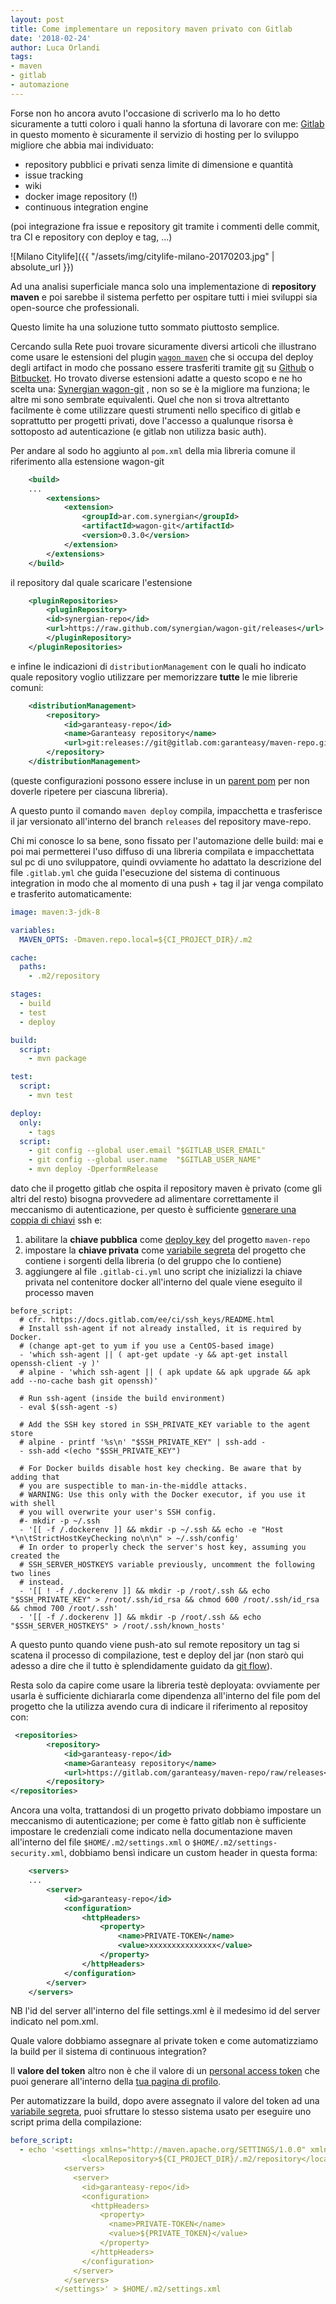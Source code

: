 ```yaml
---
layout: post
title: Come implementare un repository maven privato con Gitlab
date: '2018-02-24'
author: Luca Orlandi
tags:
- maven
- gitlab
- automazione
---
```

Forse non ho ancora avuto l'occasione di scriverlo ma lo ho detto sicuramente a tutti coloro i quali hanno la sfortuna di lavorare con me: [Gitlab](https://gitlab.com) in questo momento è sicuramente il servizio di hosting per lo sviluppo migliore che abbia mai individuato:

* repository pubblici e privati senza limite di dimensione e quantità
* issue tracking
* wiki
* docker image repository (!)
* continuous integration engine

(poi integrazione fra issue e repository git tramite i commenti delle commit, tra CI e repository con deploy e tag, ...)

![Milano Citylife]({{ "/assets/img/citylife-milano-20170203.jpg" | absolute_url }})

Ad una analisi superficiale manca solo una implementazione di **repository maven** e poi sarebbe il sistema perfetto per ospitare tutti i miei sviluppi sia open-source che professionali.

Questo limite ha una soluzione tutto sommato piuttosto semplice.

Cercando sulla Rete puoi trovare sicuramente diversi articoli che illustrano come usare le estensioni del plugin [`wagon maven`](http://maven.apache.org/wagon/) che si occupa del deploy degli artifact in modo che possano essere trasferiti tramite [git](https://git-scm.com) su [Github](https://github.com) o [Bitbucket](https://bitbucket.org). Ho trovato diverse estensioni adatte a questo scopo e ne ho scelta una: [Synergian wagon-git](http://synergian.github.io/wagon-git/) , non so se è la migliore ma funziona; le altre mi sono sembrate equivalenti. Quel che non si trova altrettanto facilmente è come utilizzare questi strumenti nello specifico di gitlab e soprattutto per progetti privati, dove l'accesso a qualunque risorsa è sottoposto ad autenticazione (e gitlab non utilizza basic auth).

Per andare al sodo ho aggiunto al `pom.xml` della mia libreria comune il riferimento alla estensione wagon-git

```xml
    <build>
    ...
        <extensions>
            <extension>
                <groupId>ar.com.synergian</groupId>
                <artifactId>wagon-git</artifactId>
                <version>0.3.0</version>
            </extension>
        </extensions>
    </build>
```
il repository dal quale scaricare l'estensione

```xml
    <pluginRepositories>
        <pluginRepository>
        <id>synergian-repo</id>
        <url>https://raw.github.com/synergian/wagon-git/releases</url>
        </pluginRepository>
    </pluginRepositories>
```

e infine le indicazioni di `distributionManagement` con le quali ho indicato quale repository voglio utilizzare per memorizzare **tutte** le mie librerie comuni:

```xml
    <distributionManagement>
        <repository>
            <id>garanteasy-repo</id>
            <name>Garanteasy repository</name>
            <url>git:releases://git@gitlab.com:garanteasy/maven-repo.git</url>
        </repository>
    </distributionManagement>
```
(queste configurazioni possono essere incluse in un [parent pom](https://maven.apache.org/guides/introduction/introduction-to-the-pom.html#Super_POM) per non doverle ripetere per ciascuna libreria).

A questo punto il comando `maven deploy` compila, impacchetta e trasferisce il jar versionato all'interno del branch `releases` del repository mave-repo.

Chi mi conosce lo sa bene, sono fissato per l'automazione delle build: mai e poi mai permetterei l'uso diffuso di una libreria compilata e impacchettata sul pc di uno sviluppatore, quindi ovviamente ho adattato la descrizione del file `.gitlab.yml` che guida l'esecuzione del sistema di continuous integration in modo che al momento di una push + tag il jar venga compilato e trasferito automaticamente:

```yml
image: maven:3-jdk-8

variables:
  MAVEN_OPTS: -Dmaven.repo.local=${CI_PROJECT_DIR}/.m2

cache:
  paths:
    - .m2/repository

stages:
  - build
  - test
  - deploy

build:
  script:
    - mvn package

test:
  script:
    - mvn test

deploy:
  only:
    - tags
  script:
    - git config --global user.email "$GITLAB_USER_EMAIL"
    - git config --global user.name  "$GITLAB_USER_NAME"
    - mvn deploy -DperformRelease
```

dato che il progetto gitlab che ospita il repository maven è privato (come gli altri del resto) bisogna provvedere ad alimentare correttamente il meccanismo di autenticazione, per questo è sufficiente [generare una coppia di chiavi](https://docs.gitlab.com/ce/ssh/README.html#generating-a-new-ssh-key-pair) ssh e:

1. abilitare la **chiave pubblica** come [deploy key](https://docs.gitlab.com/ce/ssh/README.html#deploy-keys) del progetto `maven-repo`
2. impostare la **chiave privata** come [variabile segreta](https://gitlab.com/help/ci/variables/README#secret-variables) del progetto che contiene i sorgenti della libreria (o del gruppo che lo contiene)
3. aggiungere al file `.gitlab-ci.yml` uno script che inizializzi la chiave privata nel contenitore docker all'interno del quale viene eseguito il processo maven

```
before_script:
  # cfr. https://docs.gitlab.com/ee/ci/ssh_keys/README.html
  # Install ssh-agent if not already installed, it is required by Docker.
  # (change apt-get to yum if you use a CentOS-based image)
  - 'which ssh-agent || ( apt-get update -y && apt-get install openssh-client -y )'
  # alpine - 'which ssh-agent || ( apk update && apk upgrade && apk add --no-cache bash git openssh)'

  # Run ssh-agent (inside the build environment)
  - eval $(ssh-agent -s)

  # Add the SSH key stored in SSH_PRIVATE_KEY variable to the agent store
  # alpine - printf '%s\n' "$SSH_PRIVATE_KEY" | ssh-add -
  - ssh-add <(echo "$SSH_PRIVATE_KEY")

  # For Docker builds disable host key checking. Be aware that by adding that
  # you are suspectible to man-in-the-middle attacks.
  # WARNING: Use this only with the Docker executor, if you use it with shell
  # you will overwrite your user's SSH config.
  #- mkdir -p ~/.ssh
  - '[[ -f /.dockerenv ]] && mkdir -p ~/.ssh && echo -e "Host *\n\tStrictHostKeyChecking no\n\n" > ~/.ssh/config'
  # In order to properly check the server's host key, assuming you created the
  # SSH_SERVER_HOSTKEYS variable previously, uncomment the following two lines
  # instead.
  - '[[ ! -f /.dockerenv ]] && mkdir -p /root/.ssh && echo "$SSH_PRIVATE_KEY" > /root/.ssh/id_rsa && chmod 600 /root/.ssh/id_rsa && chmod 700 /root/.ssh'
  - '[[ -f /.dockerenv ]] && mkdir -p /root/.ssh && echo "$SSH_SERVER_HOSTKEYS" > /root/.ssh/known_hosts'
```

A questo punto quando viene push-ato sul remote repository un tag si scatena il processo di compilazione, test e deploy del jar (non starò qui adesso a dire che il tutto è splendidamente guidato da [git flow](https://github.com/petervanderdoes/gitflow-avh)).

Resta solo da capire come usare la libreria testè deployata: ovviamente per usarla è sufficiente dichiararla come dipendenza all'interno del file pom del progetto che la utilizza avendo cura di indicare il riferimento al repositoy con:

```xml
 <repositories>
        <repository>
            <id>garanteasy-repo</id>
            <name>Garanteasy repository</name>
            <url>https://gitlab.com/garanteasy/maven-repo/raw/releases</url>
        </repository>
</repositories>
```

Ancora una volta, trattandosi di un progetto privato dobbiamo impostare un meccanismo di autenticazione; per come è fatto gitlab non è sufficiente impostare le credenziali come indicato nella documentazione maven all'interno del file `$HOME/.m2/settings.xml` o `$HOME/.m2/settings-security.xml`, dobbiamo bensì indicare un custom header in questa forma:

```xml
    <servers>
    ...
        <server>
            <id>garanteasy-repo</id>
            <configuration>
                <httpHeaders>
                    <property>
                        <name>PRIVATE-TOKEN</name>
                        <value>xxxxxxxxxxxxxxx</value>
                    </property>
                </httpHeaders>
            </configuration>
        </server>
    </servers>
```

NB l'id del server all'interno del file settings.xml è il medesimo id del server indicato nel pom.xml.

Quale valore dobbiamo assegnare al private token e come automatizziamo la build per il sistema di continuous integration?

Il **valore del token** altro non è che il valore di un [personal access token](https://docs.gitlab.com/ce/user/profile/personal_access_tokens.html) che puoi generare all'interno della [tua pagina di profilo](https://gitlab.com/profile/personal_access_tokens).

Per automatizzare la build, dopo avere assegnato il valore del token ad una [variabile segreta](https://gitlab.com/help/ci/variables/README#secret-variables),  puoi sfruttare lo stesso sistema usato per eseguire uno script prima della compilazione:

```yml
before_script:
  - echo '<settings xmlns="http://maven.apache.org/SETTINGS/1.0.0" xmlns:xsi="http://www.w3.org/2001/XMLSchema-instance" xsi:schemaLocation="http://maven.apache.org/SETTINGS/1.0.0 https://maven.apache.org/xsd/settings-1.0.0.xsd">
                <localRepository>${CI_PROJECT_DIR}/.m2/repository</localRepository>
            <servers>
              <server>
                <id>garanteasy-repo</id>
                <configuration>
                  <httpHeaders>
                    <property>
                      <name>PRIVATE-TOKEN</name>
                      <value>${PRIVATE_TOKEN}</value>
                    </property>
                  </httpHeaders>
                </configuration>
              </server>
            </servers>
          </settings>' > $HOME/.m2/settings.xml
```
